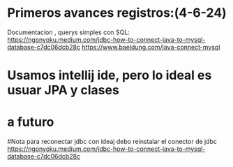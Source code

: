 # Primeros avances registros:(4-6-24)
Documentacion , querys simples con SQL:
https://ngonyoku.medium.com/jdbc-how-to-connect-java-to-mysql-database-c7dc06dcb28c
https://www.baeldung.com/java-connect-mysql
# Usamos intellij ide, pero lo ideal es usuar JPA y clases
# a futuro


#Nota para reconectar jdbc con ideaj debo reinstalar el conector de jdbc
https://ngonyoku.medium.com/jdbc-how-to-connect-java-to-mysql-database-c7dc06dcb28c